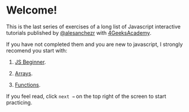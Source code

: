 # Welcome!
 
This is the last series of exercises of a long list of Javascript interactive tutorials published by [@alesanchezr](https://twitter.com/alesanchezr) with [4GeeksAcademy](https://4geeksacademy.com).

If you have not completed them and you are new to javascript, I strongly recomend you start with:

1. [JS Beginner](https://github.com/4GeeksAcademy/javascript-beginner-exercises-tutorial).

2. [Arrays](https://github.com/4GeeksAcademy/javascript-arrays-exercises-tutorial).

3. [Functions](https://github.com/4GeeksAcademy/javascript-functions-exercises-tutorial).

If you feel read, click `next →` on the top right of the screen to start practicing.